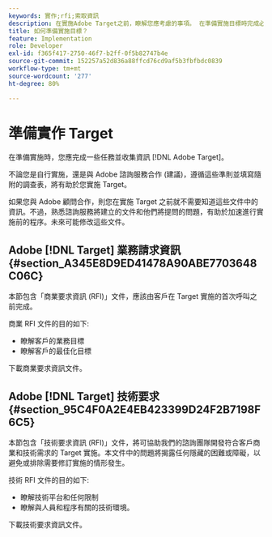 ```yaml
---
keywords: 實作;rfi;索取資訊
description: 在實施Adobe Target之前，瞭解您應考慮的事項。 在準備實施目標時完成必要的任務並收集資訊。
title: 如何準備實施目標？
feature: Implementation
role: Developer
exl-id: f365f417-2750-46f7-b2ff-0f5b82747b4e
source-git-commit: 152257a52d836a88ffcd76cd9af5b3fbfbdc0839
workflow-type: tm+mt
source-wordcount: '277'
ht-degree: 80%

---
```


# 準備實作 Target

在準備實施時，您應完成一些任務並收集資訊 [!DNL Adobe Target]。

不論您是自行實施，還是與 Adobe 諮詢服務合作 (建議)，遵循這些準則並填寫隨附的調查表，將有助於您實施 Target。

如果您與 Adobe 顧問合作，則您在實施 Target 之前就不需要知道這些文件中的資訊。不過，熟悉諮詢服務將建立的文件和他們將提問的問題，有助於加速進行實施前的程序。未來可能修改這些文件。

## Adobe [!DNL Target] 業務請求資訊 {#section_A345E8D9ED41478A90ABE7703648C06C}

本節包含「商業要求資訊 (RFI)」文件，應該由客戶在 Target 實施的首次呼叫之前完成。

商業 RFI 文件的目的如下:

* 瞭解客戶的業務目標
* 瞭解客戶的最佳化目標

下載[](/help/main/assets/business-rfi.docx)商業要求資訊文件。

## Adobe [!DNL Target] 技術要求 {#section_95C4F0A2E4EB423399D24F2B7198F6C5}

本節包含「技術要求資訊 (RFI)」文件，將可協助我們的諮詢團隊開發符合客戶商業和技術需求的 Target 實施。本文件中的問題將揭露任何隱藏的困難或障礙，以避免或排除需要修訂實施的情形發生。

技術 RFI 文件的目的如下:

* 瞭解技術平台和任何限制
* 瞭解與人員和程序有關的技術環境。

下載[](/help/main/assets/technical-rfi.docx)技術要求資訊文件。
